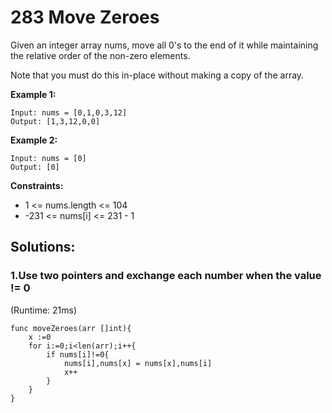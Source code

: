 # 283 Move Zeroes

Given an integer array nums, move all 0's to the end of it while maintaining the relative order of the non-zero elements.

Note that you must do this in-place without making a copy of the array.

 

**Example 1:**
```
Input: nums = [0,1,0,3,12]
Output: [1,3,12,0,0]
```
**Example 2:**
```
Input: nums = [0]
Output: [0]
```

**Constraints:**

- 1 <= nums.length <= 104
- -231 <= nums[i] <= 231 - 1

## Solutions:

### 1.Use two pointers and exchange each number when the value != 0
(Runtime: 21ms)
```
func moveZeroes(arr []int){
    x :=0
    for i:=0;i<len(arr);i++{
        if nums[i]!=0{
            nums[i],nums[x] = nums[x],nums[i]
            x++
        }
    }
}
```
